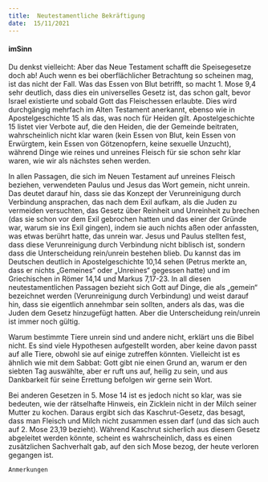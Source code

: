 ```yaml
---
title:  Neutestamentliche Bekräftigung
date:  15/11/2021
---
```


#### imSinn

Du denkst vielleicht: Aber das Neue Testament schafft die Speisegesetze doch ab! Auch wenn es bei oberflächlicher Betrachtung so scheinen mag, ist das nicht der Fall. Was das Essen von Blut betrifft, so macht 1. Mose 9,4 sehr deutlich, dass dies ein universelles Gesetz ist, das schon galt, bevor Israel existierte und sobald Gott das Fleischessen erlaubte. Dies wird durchgängig mehrfach im Alten Testament anerkannt, ebenso wie in Apostelgeschichte 15 als das, was noch für Heiden gilt. Apostelgeschichte 15 listet vier Verbote auf, die den Heiden, die der Gemeinde beitraten, wahrscheinlich nicht klar waren (kein Essen von Blut, kein Essen von Erwürgtem, kein Essen von Götzenopfern, keine sexuelle Unzucht), während Dinge wie reines und unreines Fleisch für sie schon sehr klar waren, wie wir als nächstes sehen werden.

In allen Passagen, die sich im Neuen Testament auf unreines Fleisch beziehen, verwendeten Paulus und Jesus das Wort gemein, nicht unrein. Das deutet darauf hin, dass sie das Konzept der Verunreinigung durch Verbindung ansprachen, das nach dem Exil aufkam, als die Juden zu vermeiden versuchten, das Gesetz über Reinheit und Unreinheit zu brechen (das sie schon vor dem Exil gebrochen hatten und das einer der Gründe war, warum sie ins Exil gingen), indem sie auch nichts aßen oder anfassten, was etwas berührt hatte, das unrein war. Jesus und Paulus stellten fest, dass diese Verunreinigung durch Verbindung nicht biblisch ist, sondern dass die Unterscheidung rein/unrein bestehen blieb. Du kannst das im Deutschen deutlich in Apostelgeschichte 10,14 sehen (Petrus merkte an, dass er nichts „Gemeines“ oder „Unreines“ gegessen hatte) und im Griechischen in Römer 14,14 und Markus 7,17-23. In all diesen neutestamentlichen Passagen bezieht sich Gott auf Dinge, die als „gemein“ bezeichnet werden (Verunreinigung durch Verbindung) und weist darauf hin, dass sie eigentlich annehmbar sein sollten, anders als das, was die Juden dem Gesetz hinzugefügt hatten. Aber die Unterscheidung rein/unrein ist immer noch gültig.

Warum bestimmte Tiere unrein sind und andere nicht, erklärt uns die Bibel nicht. Es sind viele Hypothesen aufgestellt worden, aber keine davon passt auf alle Tiere, obwohl sie auf einige zutreffen könnten. Vielleicht ist es ähnlich wie mit dem Sabbat: Gott gibt nie einen Grund an, warum er den siebten Tag auswählte, aber er ruft uns auf, heilig zu sein, und aus Dankbarkeit für seine Errettung befolgen wir gerne sein Wort.

Bei anderen Gesetzen in 5. Mose 14 ist es jedoch nicht so klar, was sie bedeuten, wie der rätselhafte Hinweis, ein Zicklein nicht in der Milch seiner Mutter zu kochen. Daraus ergibt sich das Kaschrut-Gesetz, das besagt, dass man Fleisch und Milch nicht zusammen essen darf (und das sich auch auf 2. Mose 23,19 bezieht). Während Kaschrut sicherlich aus diesem Gesetz abgeleitet werden könnte, scheint es wahrscheinlich, dass es einen zusätzlichen Sachverhalt gab, auf den sich Mose bezog, der heute verloren gegangen ist.

`Anmerkungen`
